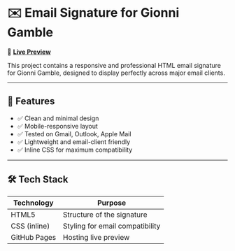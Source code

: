 # ✉️ Email Signature for Gionni Gamble

🔗 **[Live Preview](https://keshurgojiya.github.io/Email-Signature-for-Gionni-Gamble/)**

This project contains a responsive and professional HTML email signature for Gionni Gamble, designed to display perfectly across major email clients.

---

## 📌 Features

- ✅ Clean and minimal design
- ✅ Mobile-responsive layout
- ✅ Tested on Gmail, Outlook, Apple Mail
- ✅ Lightweight and email-client friendly
- ✅ Inline CSS for maximum compatibility

---

## 🛠️ Tech Stack

| Technology | Purpose                         |
|------------|----------------------------------|
| HTML5      | Structure of the signature       |
| CSS (inline) | Styling for email compatibility |
| GitHub Pages | Hosting live preview            |
